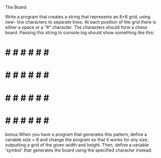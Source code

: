 The Board

Write a program that creates a string that represents an 8×8 grid, using new- line characters to separate lines. At each position of the grid there is either a space or a “#” character. The characters should form a chess board. Passing this string to console.log should show something like this:

# # # # # # # #
 # # # # # # # #
# # # # # # # #
 # # # # # # # #
bonus When you have a program that generates this pattern, define a variable size = 8 and change the program so that it works for any size, outputting a grid of the given width and height. Then, define a variable 'symbol' that generates the board using the specified character instead.
